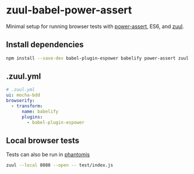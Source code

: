 # zuul-babel-power-assert
Minimal setup for running browser tests with [power-assert](https://github.com/power-assert-js/power-assert), ES6, and [zuul](https://github.com/defunctzombie/zuul).

## Install dependencies

```sh
npm install --save-dev babel-plugin-espower babelify power-assert zuul
```

## .zuul.yml

```yaml
# .zuul.yml
ui: mocha-bdd
browserify:
  - transform:
      name: babelify
      plugins:
        - babel-plugin-espower
```

## Local browser tests

Tests can also be run in [phantomjs](https://github.com/defunctzombie/zuul/wiki/Phantom-js)

```sh
zuul --local 8080 --open -- test/index.js
```
